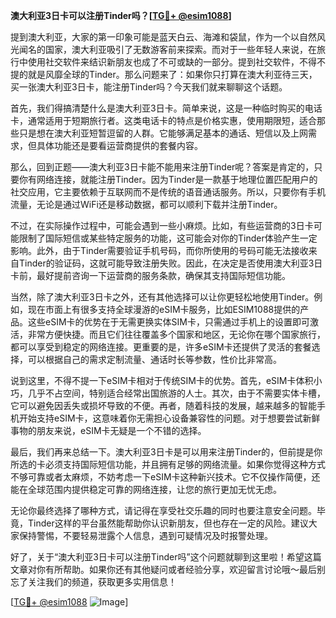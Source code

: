 **澳大利亚3日卡可以注册Tinder吗？[[TG💪+ @esim1088](https://t.me/s/esim1088)]**

提到澳大利亚，大家的第一印象可能是蓝天白云、海滩和袋鼠，作为一个以自然风光闻名的国家，澳大利亚吸引了无数游客前来探索。而对于一些年轻人来说，在旅行中使用社交软件来结识新朋友也成了不可或缺的一部分。提到社交软件，不得不提的就是风靡全球的Tinder。那么问题来了：如果你只打算在澳大利亚待三天，买一张澳大利亚3日卡，能注册Tinder吗？今天我们就来聊聊这个话题。

首先，我们得搞清楚什么是澳大利亚3日卡。简单来说，这是一种临时购买的电话卡，通常适用于短期旅行者。这类电话卡的特点是价格实惠，使用期限短，适合那些只是想在澳大利亚短暂逗留的人群。它能够满足基本的通话、短信以及上网需求，但具体功能还是要看运营商提供的套餐内容。

那么，回到正题——澳大利亚3日卡能不能用来注册Tinder呢？答案是肯定的，只要你有网络连接，就能注册Tinder。因为Tinder是一款基于地理位置匹配用户的社交应用，它主要依赖于互联网而不是传统的语音通话服务。所以，只要你有手机流量，无论是通过WiFi还是移动数据，都可以顺利下载并注册Tinder。

不过，在实际操作过程中，可能会遇到一些小麻烦。比如，有些运营商的3日卡可能限制了国际短信或某些特定服务的功能，这可能会对你的Tinder体验产生一定影响。此外，由于Tinder需要验证手机号码，而你所使用的号码可能无法接收来自Tinder的验证码，这就可能导致注册失败。因此，在决定是否使用澳大利亚3日卡前，最好提前咨询一下运营商的服务条款，确保其支持国际短信功能。

当然，除了澳大利亚3日卡之外，还有其他选择可以让你更轻松地使用Tinder。例如，现在市面上有很多支持全球漫游的eSIM卡服务，比如ESIM1088提供的产品。这些eSIM卡的优势在于无需更换实体SIM卡，只需通过手机上的设置即可激活，非常方便快捷。而且它们往往覆盖多个国家和地区，无论你在哪个国家旅行，都可以享受到稳定的网络连接。更重要的是，许多eSIM卡还提供了灵活的套餐选择，可以根据自己的需求定制流量、通话时长等参数，性价比非常高。

说到这里，不得不提一下eSIM卡相对于传统SIM卡的优势。首先，eSIM卡体积小巧，几乎不占空间，特别适合经常出国旅游的人士。其次，由于不需要实体卡槽，它可以避免因丢失或损坏导致的不便。再者，随着科技的发展，越来越多的智能手机开始支持eSIM卡，这意味着你无需担心设备兼容性的问题。对于想要尝试新鲜事物的朋友来说，eSIM卡无疑是一个不错的选择。

最后，我们再来总结一下。澳大利亚3日卡是可以用来注册Tinder的，但前提是你所选的卡必须支持国际短信功能，并且拥有足够的网络流量。如果你觉得这种方式不够可靠或者太麻烦，不妨考虑一下eSIM卡这种新兴技术。它不仅操作简便，还能在全球范围内提供稳定可靠的网络连接，让您的旅行更加无忧无虑。

无论你最终选择了哪种方式，请记得在享受社交乐趣的同时也要注意安全问题。毕竟，Tinder这样的平台虽然能帮助你认识新朋友，但也存在一定的风险。建议大家保持警惕，不要轻易泄露个人信息，遇到可疑情况及时报警处理。

好了，关于“澳大利亚3日卡可以注册Tinder吗”这个问题就聊到这里啦！希望这篇文章对你有所帮助。如果你还有其他疑问或者经验分享，欢迎留言讨论哦～最后别忘了关注我们的频道，获取更多实用信息！

[[TG💪+ @esim1088](https://t.me/s/esim1088) ![Image](https://i.postimg.cc/4NQfJmqS/Snipaste-2025-05-13-00-14-12.png)]